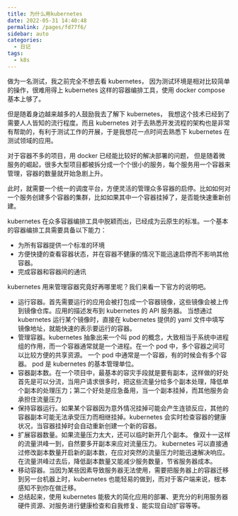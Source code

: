 ```yaml
---
title: 为什么用kubernetes
date: 2022-05-31 14:40:48
permalink: /pages/fd77f6/
sidebar: auto
categories:
  - 日记
tags:
  - k8s
---
```


做为一名测试，我之前完全不想去看 kubernetes， 因为测试环境是相对比较简单的操作，很难用得上 kubernetes 这样的容器编排工具，使用 docker compose 基本上够了。



但是随着身边越来越多的人鼓励我去了解下 kubernetes， 我想这个技术已经到了需要人人皆知的流行程度。而且 kubernetes 对于去熟悉开发流程的架构也是非常有帮助的，有利于测试工作的开展，于是我想花一点时间去熟悉下 kubernetes 在测试领域的应用。



对于容器不多的项目，用 docker 已经能比较好的解决部署的问题， 但是随着微服务的崛起，很多大型项目都被拆分成一个个很小的服务，每个服务用一个容器来管理，容器的数量就开始急剧上升。



此时，就需要一个统一的调度平台，方便灵活的管理众多容器的启停。比如如何对一个服务创建多个容器的集群，比如如果其中一个容器挂掉了，是否能快速重新创建。



kubernetes 在众多容器编排工具中脱颖而出，已经成为云原生的标准。一个基本的容器编排工具需要具备以下能力：

- 为所有容器提供一个标准的环境
- 方便快捷的查看容器状态，并在容器不健康的情况下能迅速启停而不影响其他容器。
- 完成容器和容器间的通讯





kubernetes 用来管理容器究竟好再哪里呢？我们来看一下官方的说明吧。

- 运行容器。⾸先需要运行的应⽤会被打包成一个容器镜像，这些镜像会被上传到镜像仓库。应用的描述发布到 kubernetes 的 API 服务器。 当想通过 kubernetes 运行某个镜像时，直接在 kubernetes 提供的 yaml 文件中填写镜像地址，就能快速的表示要运行的容器。
- 管理容器。kubernetes 抽象出来一个叫 pod 的概念，大致相当于系统中进程组的作用，而一个容器通常就是一个进程。在一个 pod 中，多个容器之间可以比较方便的共享资源。 一个 pod 中通常是一个容器，有的时候会有多个容器。 pod 是 kubernetes 的基本管理单位。
- 容器副本数。在一个项目中，最基本的容灾手段就是要有副本，这样做的好处首先是可以分流，当用户请求很多时，把这些流量分给多个副本处理，降低单个副本的处理压力；第二个好处是应急备用，当一个副本挂掉，而其他服务会承担住流量压力
- 保持容器运行。如果某个容器因为意外情况挂掉可能会产生连锁反应，其他的容器副本可能无法承受压力而相继挂掉。kubernetes 会实时检查容器的健康状况，当容器挂掉时会自动重新创建一个新的容器。
- 扩展容器数量。如果流量压力太大，还可以临时新开几个副本。 像双十一这样的流量洪峰一到，自然要多开副本来应对流量压力。  kubernetes 可以直接通过修改副本数量开启新的副本数，在应对突然的流量压力时能迅速解决响应。在流量洪峰过去后，降低副本数量又能减少服务数量，节省服务器成本。
- 移动容器。当因为某些因素导致服务器无法使用，需要把服务器上的容器迁移到另一台机器上时，kubernetes 也能轻易的做到，而对于客户端来说，根本感知不到你在做迁移。
- 总结起来，使用 kubernetes 能极大的简化应用的部署、更充分的利用服务器硬件资源、对服务进行健康检查和自我修复、能实现自动扩容等等。